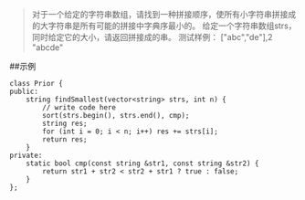 >对于一个给定的字符串数组，请找到一种拼接顺序，使所有小字符串拼接成的大字符串是所有可能的拼接中字典序最小的。
给定一个字符串数组strs，同时给定它的大小，请返回拼接成的串。
测试样例：
["abc","de"],2
"abcde"</font>


##示例
```
class Prior {
public:
    string findSmallest(vector<string> strs, int n) {
        // write code here
        sort(strs.begin(), strs.end(), cmp);
		string res;
		for (int i = 0; i < n; i++) res += strs[i];
		return res;
    }
private:    
    static bool cmp(const string &str1, const string &str2) {
		return str1 + str2 < str2 + str1 ? true : false;
	}
};
```